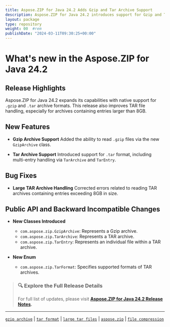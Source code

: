 ```yaml
---
title: Aspose.ZIP for Java 24.2 Adds Gzip and Tar Archive Support
description: Aspose.ZIP for Java 24.2 introduces support for Gzip and Tar archive formats and fixes large TAR file handling for entries over 8GB.
layout: package
type: repository
weight: 00	#rem
publishDate: "2024-03-11T09:30:25+00:00"
---
```


# What's new in the Aspose.ZIP for Java 24.2

## Release Highlights

Aspose.ZIP for Java 24.2 expands its capabilities with native support for `.gzip` and `.tar` archive formats. This release also improves TAR file handling, especially for archives containing entries larger than 8GB.

## New Features

- **Gzip Archive Support**
  Added the ability to read `.gzip` files via the new `GzipArchive` class.

- **Tar Archive Support**
  Introduced support for `.tar` format, including multi-entry handling via `TarArchive` and `TarEntry`.

## Bug Fixes

- **Large TAR Archive Handling**
  Corrected errors related to reading TAR archives containing entries exceeding 8GB in size.

## Public API and Backward Incompatible Changes

- **New Classes Introduced**
  - `com.aspose.zip.GzipArchive`: Represents a Gzip archive.
  - `com.aspose.zip.TarArchive`: Represents a TAR archive.
  - `com.aspose.zip.TarEntry`: Represents an individual file within a TAR archive.

- **New Enum**
  - `com.aspose.zip.TarFormat`: Specifies supported formats of TAR archives.

> ### 🔍 Explore the Full Release Details
>
> For full list of updates, please visit **[Aspose.ZIP for Java 24.2 Release Notes](https://releases.aspose.com/zip/java/release-notes/2024/aspose-zip-for-java-24-2-release-notes/).**

---

[`gzip archive`](https://search.aspose.com/q/gzip-archive.html) | [`tar format`](https://search.aspose.com/q/tar-format.html) | [`large tar files`](https://search.aspose.com/q/large-tar-files.html) | [`aspose.zip`](https://search.aspose.com/q/aspose.zip.html) | [`file compression`](https://search.aspose.com/q/file-compression.html)
